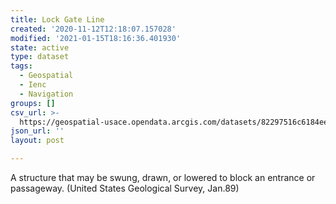 ```yaml
---
title: Lock Gate Line
created: '2020-11-12T12:18:07.157028'
modified: '2021-01-15T18:16:36.401930'
state: active
type: dataset
tags:
  - Geospatial
  - Ienc
  - Navigation
groups: []
csv_url: >-
  https://geospatial-usace.opendata.arcgis.com/datasets/82297516c6184ee08e8b9726292a446a_0.csv?outSR=%7B%22latestWkid%22%3A4326%2C%22wkid%22%3A4326%7D
json_url: ''
layout: post

---
```

A structure that may be swung, drawn, or lowered to block an entrance or passageway. (United States Geological Survey, Jan.89)
